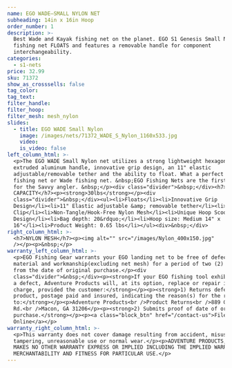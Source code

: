 ```yaml
---
name: EGO WADE—SMALL NYLON NET
subheading: 14in x 16in Hoop
order_number: 1
description: >-
  Best Wade and Kayak fishing net on the planet. EGO S1 Genesis Small Nylon
  fishing net FLOATS and features a removable handle for component
  interchangeability.
categories:
  - s1-nets
price: 32.99
sku: 71372
show_as_crosssells: false
tag_color:
tag_text:
filter_handle:
filter_hoop:
filter_mesh: mesh_nylon
slides:
  - title: EGO WADE Small Nylon
    image: /images/nets/71372_WADE_S_Nylon_1160x533.jpg
    video:
    is_video: false
left_column_html: >-
  <p>The EGO WADE Small Nylon net utilizes a strong lightweight hexagonal
  extruded aluminum handle, innovative grip design, an 11" elastic
  adjustable/removable tether and the ability to float. What a perfect Kayak
  fishing net or Wade fishing net. &nbsp;EGO Fishing Nets are the first choice
  for the Savvy angler. &nbsp;</p><div class="divider">&nbsp;</div><h7>MAX LOAD
  CAPACITY</h7><p><strong>30lbs</strong></p><div
  class="divider">&nbsp;</div><ul><li>Floats</li><li>Innovative Grip
  Design</li><li>11" Elastic adjustable &amp; removable tether</li><li>Aluminum
  Clip</li><li>Non-Tangle/Hook-Free Nylon Mesh</li><li>Unique Hoop Scoop
  Design</li><li>Bag depth: 20&rdquo;</li><li>Hoop size: Medium 14" x
  16"</li><li>Product Weight: 0.65 lbs</li></ul><div>&nbsp;</div>
right_column_html: >-
  <h7>NYLON MESH</h7><p><img alt="" src="/images/Nylon_400x150.jpg"
  /></p><p>&nbsp;</p>
warranty_left_column_html: >-
  <p>EGO Fishing Gear warrants your EGO landing net to be free of defects in
  material and workmanship(excluding net mesh) for a period of two (2) years
  from the date of original purchase.</p><div
  class="divider">&nbsp;</div><p><strong>If your EGO fishing tool exhibits such
  a defect, Adventure Products will, at its option, replace or repair it without
  charge, provided the customer:</strong></p><p><strong>1) Returns defective
  product, postage paid and insured, indicating the reason(s) for the return
  to:</strong></p><p>Adventure Products<br />Product Returns<br />889 Guy Paine
  Rd.<br />Macon, GA 31206</p><p><strong>2) Submits proof of date of original
  purchase.</strong></p><p><a class="block_btn" href="/contact-us">File Claim
  Online</a></p>
warranty_right_column_html: >-
  <p>This warranty does not cover damage resulting from accident, misuse, abuse,
  tampering, unreasonable use or normal wear.</p><p>ADVENTURE PRODUCTS, INC.
  MAKES NO OTHER WARRANTY EXPRESS OR IMPLIED INCLUDING THE IMPLIED WARRANTIES OF
  MERCHANTABILITY AND FITNESS FOR PARTICULAR USE.</p>
---
```

